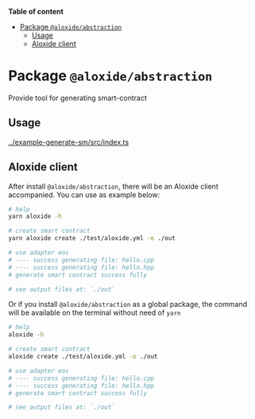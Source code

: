 <!-- START doctoc generated TOC please keep comment here to allow auto update -->
<!-- DON'T EDIT THIS SECTION, INSTEAD RE-RUN doctoc TO UPDATE -->

**Table of content**

- [Package `@aloxide/abstraction`](#package-aloxideabstraction)
  - [Usage](#usage)
  - [Aloxide client](#aloxide-client)

<!-- END doctoc generated TOC please keep comment here to allow auto update -->

# Package `@aloxide/abstraction`

Provide tool for generating smart-contract

## Usage

[../example-generate-sm/src/index.ts](../example-generate-sm/src/index.ts)

## Aloxide client

After install `@aloxide/abstraction`, there will be an Aloxide client accompanied. You can use as example below:

```bash
# help
yarn aloxide -h

# create smart contract
yarn aloxide create ./test/aloxide.yml -o ./out

# use adapter eos
# ---- success generating file: hello.cpp
# ---- success generating file: hello.hpp
# generate smart contract success fully

# see output files at: `./out`
```

Or if you install `@aloxide/abstraction` as a global package, the command will be available on the terminal without need of `yarn`

```bash
# help
aloxide -h

# create smart contract
aloxide create ./test/aloxide.yml -o ./out

# use adapter eos
# ---- success generating file: hello.cpp
# ---- success generating file: hello.hpp
# generate smart contract success fully

# see output files at: `./out`
```
